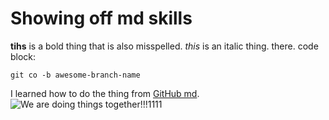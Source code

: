# Showing off md skills
**tihs** is a bold thing that is also misspelled.
_this_ is an italic thing. there.
code block:
```
git co -b awesome-branch-name
```
I learned how to do the thing from [GitHub md](https://help.github.com/articles/basic-writing-and-formatting-syntax/).
![We are doing things together!!!1111](foreveralone.png)